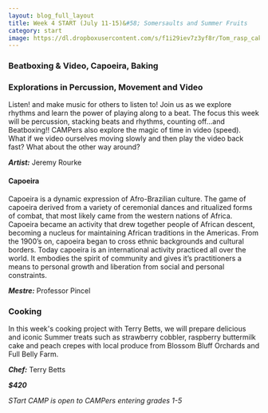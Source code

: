 ```yaml
---
layout: blog_full_layout
title: Week 4 START (July 11-15)&#58; Somersaults and Summer Fruits
category: start
image: https://dl.dropboxusercontent.com/s/f1i29iev7z3yf8r/Tom_rasp_cake_10k.jpg?dl=0
---
```


### Beatboxing & Video, Capoeira, Baking

### Explorations in Percussion, Movement and Video

Listen! and make music for others to listen to! Join us as we explore rhythms and learn the power of playing along to a beat. The focus this week will be percussion, stacking beats and rhythms, counting off...and Beatboxing!! CAMPers also explore the magic of time in video (speed). What if we video ourselves moving slowly and then play the video back fast? What about the other way around? 

**_Artist:_** Jeremy Rourke


#### Capoeira

Capoeira is a dynamic expression of Afro-Brazilian culture. The game of capoeira derived from a variety of ceremonial dances and ritualized forms of combat, that most likely came from the western nations of Africa. Capoeira became an activity that drew together people of African descent, becoming a nucleus for maintaining African traditions in the Americas. From the 1900’s on, capoeira began to cross ethnic backgrounds and cultural borders. Today capoeira is an international activity practiced all over the world. It embodies the spirit of community and gives it’s practitioners a means to personal growth and liberation from social and personal constraints.


**_Mestre:_** Professor Pincel


### Cooking

In this week's cooking project with Terry Betts, we will prepare delicious and iconic Summer treats such as strawberry cobbler, raspberry buttermilk cake and peach crepes with local produce from Blossom Bluff Orchards and Full Belly Farm. 

**_Chef:_** Terry Betts

**_$420_**

*STart CAMP is open to CAMPers entering grades 1-5*
